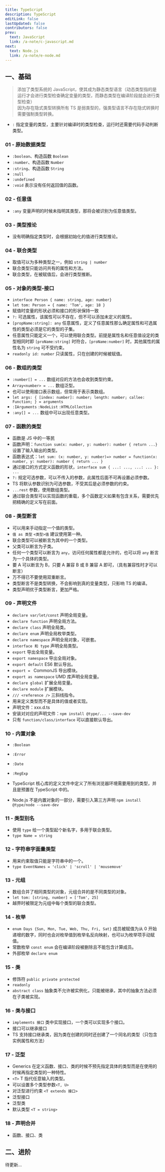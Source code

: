 ```yaml
---
title: TypeScript
description: TypeScript
editLink: false
lastUpdated: false
contributors: false
prev:
  text: JavaScript
  link: /a-note/c-javascript.md
next:
  text: Node.js
  link: /a-note/e-node.md
---
```


## 一、基础

> 添加了类型系统的 JavaScript，使其成为静态类型语言（动态类型指的是运行才会进行类型检查确定变量的类型，而静态类型在编译阶段就会进行类型检查）<br />因为存在隐式类型转换所有 TS 是弱类型的，强类型语言不存在隐式转换时需要强制类型转换。

- `:` 指定变量的类型，主要针对编译时的类型检查，运行时还需要代码手动判断类型。

### 01 - 原始数据类型

- `:boolean`、构造函数 `Boolean`
- `:number`、构造函数 `Number`
- `:string`、构造函数 `String`
- `:null`
- `:undefined`
- `:void` 表示没有任何返回值的函数。

### 02 - 任意值

- `:any` 变量声明的时候未指明其类型，那将会被识别为任意值类型。

### 03 - 类型推论

- 没有明确指定类型时，会根据初始化的值进行类型推论。

### 04 - 联合类型

- 取值可以为多种类型之一，例如 `string | number`
- 联合类型只能访问共有的属性和方法。
- 联合类型，在被赋值后，会进行类型推断。

### 05 - 对象的类型-接口

- `interface Person { name: string, age: number}`
- `let tom: Person = { name: 'Tom', age: 18 }`
- 赋值时变量的形状必须和接口的形状保持一致
- `?:` 可选属性，该属性可以不存在，但不可以添加未定义的属性。
- `[propName:string]: any` 任意属性，定义了任意属性那么确定属性和可选属性的类型必须是它的类型的子集。
- 任意属性只能定义一个，可以使用联合类型。前提是属性名和任意值设定的类型相同时即 `[proName:string]` 时符合，`[proName:number]` 时，其他属性的属性名为 `string` 可不受约束。
- `readonly id: number` 只读属性，只在创建的时候被赋值。

### 06 - 数组的类型

- `:number[] = ...` 数组对应的方法也会收到类型约束。
- `Array<number> = ...` 数组泛型。
- 也可以使用接口表示数组，但常用于表示类数组。
- `let args: { [index: number]: number; length: number; callee: Function; } = arguments `
- `:IArguments` `:NodeList` `:HTMLCollection`
- `:any[] = ...` 数组中可以出现任意类型。

### 07 - 函数的类型

- 函数是 JS 中的一等民
- 函数声明：`function sum(x: number, y: number): number { return ...}` 设置了输入输出的类型。
- 函数表达式：`let sum: (x: number, y: number)=> number = function(x: number, y: number): number { return ... }`
- 通过接口的方式定义函数的形状，`interface sum { ...: ..., ...: ... }: ...`
- `?:` 规定可选参数，可以不传入的参数，此属性后面不可再设置必须参数。
- TS 将默认参数识别为可选参数，不受其后是必须参数的约束。
- `...rest` 参数，使用数组类型。
- 通过联合类型可以实现函数的重载，多个函数定义如果有包含关系，需要优先把精确的定义写在前面。

### 08 - 类型断言

- 可以用来手动指定一个值的类型。
- `值 as 类型` `<类型>值` 建议使用第一种。
- 联合类型可以被断言为其中的一个类型。
- 父类可以断言为子类。
- 任何一个类型可以断言为 `any`，访问任何属性都是允许的，也可以将 `any` 断言为一个具体的类型。
- 要 A 可以断言为 B，只要 A 兼容 B 或 B 兼容 A 即可，（具有兼容性时才可以断言）
- 万不得已不要使用双重断言。
- 类型断言不是类型转换，不会影响到真的变量类型，只影响 TS 的编译。
- 类型声明优于类型断言，更加严格。

### 09 - 声明文件

- `declare var/let/const` 声明全局变量。
- `declare function` 声明全局方法。
- `declare class` 声明全局类。
- `declare enum` 声明全局枚举类型。
- `declare namespace` 声明全局对象，可嵌套。
- `interface 和 type` 声明全局类型。
- `export` 导出全局变量。
- `export namespace` 导出全局对象。
- `export default` ES6 默认导出。
- `export = ` CommonJS 导出模块。
- `export as namespace` UMD 库声明全局变量。
- `declare global` 扩展全局变量。
- `declare module` 扩展模块。
- `/// <reference />` 三斜线指令。
- 用来定义类型而不是具体的值或者实现。
- 声明文件：xxx.d.ts
- 安装对对应的声明文件：`npm install @type/... --save-dev`
- 只有 `function/class/interface` 可以直接默认导出。

### 10 - 内置对象

- `:Boolean`
- `:Error`
- `:Date`
- `:RegExp`

- TypeScript 核心库的定义文件中定义了所有浏览器环境需要用到的类型，并且是预置在 TypeScript 中的。
- Node.js 不是内置对象的一部分，需要引入第三方声明 `npm install @type/node --save-dev`

### 11 - 类型别名

- 使用 `type` 给一个类型起个新名字，多用于联合类型。
- `type Name = string`

### 12 - 字符串字面量类型

- 用来约束取值只能是字符串中的一个。
- `type EventNames = 'click' | 'scroll' | 'mousemove'`

### 13 - 元组

- 数组合并了相同类型的对象，元组合并的是不同类型的对象。
- `let tom: [string, number] = ['Tom', 25]`
- 越界时被限定为元组中每个类型的联合类型。

### 14 - 枚举

- `enum Days {Sun, Mon, Tue, Web, Thu, Fri, Sat}` 成员被赋值为从 0 开始递增的数字，同时也会对枚举值到枚举名反向映射，也可以为枚举项手动赋值。
- 常数枚举 `const enum` 会在编译阶段被删除且不能包含计算成员。
- 外部枚举 `declare enum`

### 15 - 类

- 修饰符 `public private protected`
- `readonly`
- `abstract class` 抽象类不允许被实例化，只能被继承，其中的抽象方法必须在子类被实现。

### 16 - 类与接口

- `implements 接口` 类中实现接口，一个类可以实现多个接口。
- 接口可以继承接口
- TS 支持接口继承类，因为类在创建的同时还创建了一个同名的类型（只包含实例属性和方法）

### 17 - 泛型

- Generics 在定义函数、接口、类的时候不预先指定具体的类型而是在使用的时候再指定类型的一种特性。
- `<T>` T 指代任意输入的类型。
- 可以设置多个类型参数`<T, U>`
- 对泛型进行约束 `<T extends 接口>`
- 泛型接口
- 泛型类
- 默认类型 `<T = string>`

### 18 - 声明合并

- 函数、接口、类

## 二、进阶

待更新...

<style>
table {
  display: table !important;
  width: 100% !important;
}
</style>
